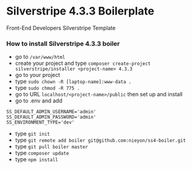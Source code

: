 # Silverstripe 4.3.3 Boilerplate

Front-End Developers Silverstripe Template

### How to install Silverstripe 4.3.3 boiler

- go to ```/var/www/html```
- create your project and type 
  ```composer create-project silverstripe/installer <project-name> 4.3.3```
- go to your project
- type ```sudo chown -R [laptop-name]:www-data .```
- type ```sudo chmod -R 775 .```
- go to URL ```localhost/<project-name>/public``` then set up and install
- go to .env and add
```
SS_DEFAULT_ADMIN_USERNAME='admin'
SS_DEFAULT_ADMIN_PASSWORD='admin'
SS_ENVIRONMENT_TYPE='dev'
```
- type ```git init```
- type ```git remote add boiler git@github.com:nieyon/ss4-boiler.git```
- type ```git pull boiler master```
- type ```composer update```
- type ```npm install```